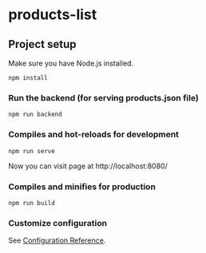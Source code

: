 # products-list

## Project setup
Make sure you have Node.js installed.
```
npm install
```

### Run the backend (for serving products.json file)
```
npm run backend
```

### Compiles and hot-reloads for development
```
npm run serve
```
Now you can visit page at http://localhost:8080/

### Compiles and minifies for production
```
npm run build
```

### Customize configuration
See [Configuration Reference](https://cli.vuejs.org/config/).

